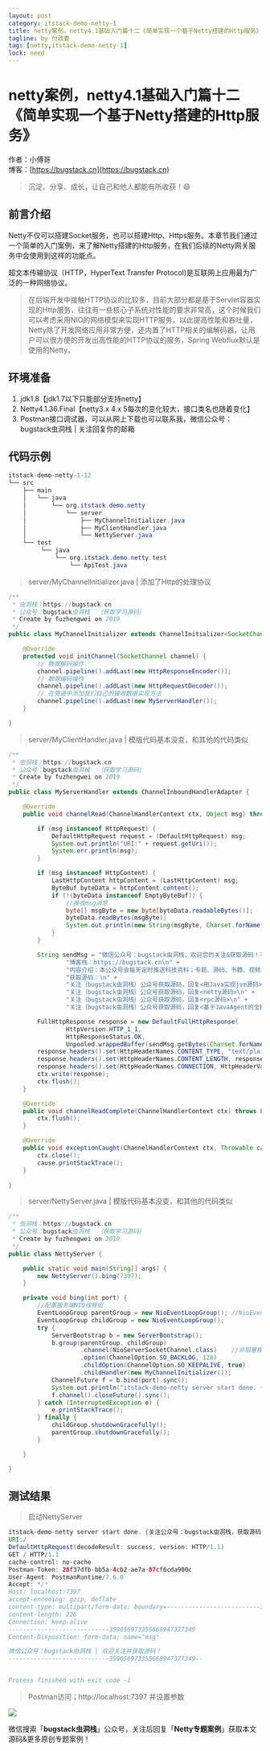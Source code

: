 ```yaml
---
layout: post
category: itstack-demo-netty-1
title: netty案例，netty4.1基础入门篇十二《简单实现一个基于Netty搭建的Http服务》
tagline: by 付政委
tag: [netty,itstack-demo-netty-1]
lock: need
---
```


# netty案例，netty4.1基础入门篇十二《简单实现一个基于Netty搭建的Http服务》

作者：小傅哥
<br/>博客：[https://bugstack.cn](https://bugstack.cn)

> 沉淀、分享、成长，让自己和他人都能有所收获！😄

## 前言介绍
Netty不仅可以搭建Socket服务，也可以搭建Http、Https服务。本章节我们通过一个简单的入门案例，来了解Netty搭建的Http服务，在我们后续的Netty网关服务中会使用到这样的功能点。

超文本传输协议（HTTP，HyperText Transfer Protocol)是互联网上应用最为广泛的一种网络协议。
>在后端开发中接触HTTP协议的比较多，目前大部分都是基于Servlet容器实现的Http服务，往往有一些核心子系统对性能的要求非常高，这个时候我们可以考虑采用NIO的网络模型来实现HTTP服务，以此提高性能和吞吐量，Netty除了开发网络应用非常方便，还内置了HTTP相关的编解码器，让用户可以很方便的开发出高性能的HTTP协议的服务，Spring Webflux默认是使用的Netty。

## 环境准备
1. jdk1.8【jdk1.7以下只能部分支持netty】
2. Netty4.1.36.Final【netty3.x 4.x 5每次的变化较大，接口类名也随着变化】
3. Postman接口调试器，可以从网上下载也可以联系我，微信公众号：bugstack虫洞栈 | 关注回复你的邮箱

## 代码示例

```java
itstack-demo-netty-1-12
└── src
    ├── main
    │   └── java
    │       └── org.itstack.demo.netty
    │           └── server    	
    │               ├── MyChannelInitializer.java
    │               ├── MyClientHandler.java
    │               └── NettyServer.java
    └── test
         └── java
             └── org.itstack.demo.netty.test
                 └── ApiTest.java
```

>server/MyChannelInitializer.java | 添加了Http的处理协议

```java
/**
 * 虫洞栈：https://bugstack.cn
 * 公众号：bugstack虫洞栈  ｛获取学习源码｝
 * Create by fuzhengwei on 2019
 */
public class MyChannelInitializer extends ChannelInitializer<SocketChannel> {

    @Override
    protected void initChannel(SocketChannel channel) {
        // 数据解码操作
        channel.pipeline().addLast(new HttpResponseEncoder());
        // 数据编码操作
        channel.pipeline().addLast(new HttpRequestDecoder());
        // 在管道中添加我们自己的接收数据实现方法
        channel.pipeline().addLast(new MyServerHandler());
    }

}
```

>server/MyClientHandler.java | 模版代码基本没变，和其他的代码类似

```java
/**
 * 虫洞栈：https://bugstack.cn
 * 公众号：bugstack虫洞栈  ｛获取学习源码｝
 * Create by fuzhengwei on 2019
 */
public class MyServerHandler extends ChannelInboundHandlerAdapter {

    @Override
    public void channelRead(ChannelHandlerContext ctx, Object msg) throws Exception {

        if (msg instanceof HttpRequest) {
            DefaultHttpRequest request = (DefaultHttpRequest) msg;
            System.out.println("URI:" + request.getUri());
            System.err.println(msg);
        }

        if (msg instanceof HttpContent) {
            LastHttpContent httpContent = (LastHttpContent) msg;
            ByteBuf byteData = httpContent.content();
            if (!(byteData instanceof EmptyByteBuf)) {
                //接收msg消息
                byte[] msgByte = new byte[byteData.readableBytes()];
                byteData.readBytes(msgByte);
                System.out.println(new String(msgByte, Charset.forName("UTF-8")));
            }
        }

        String sendMsg = "微信公众号：bugstack虫洞栈，欢迎您的关注&获取源码！不平凡的岁月终究来自你每日不停歇的刻苦拼搏，每一次真正成长都因看清脚下路而抉择出的生活。愿你我；承遇朝霞，年少正恰，整装戎马，刻印风华。\n" +
                "博客栈：https://bugstack.cn\n" +
                "内容介绍：本公众号会每天定时推送科技资料；专题、源码、书籍、视频、咨询、面试、环境等方面内容。尤其在技术专题方面会提供更多的原创内容，让更多的程序员可以从最基础开始了解到技术全貌，目前已经对外提供的有；《手写RPC框架》、《用Java实现JVM》、《基于JavaAgent的全链路监控》、《Netty案例》等专题。\n" +
                "获取源码：\n" +
                "关注｛bugstack虫洞栈｝公众号获取源码，回复<用Java实现jvm源码>\n" +
                "关注｛bugstack虫洞栈｝公众号获取源码，回复<netty源码>\n" +
                "关注｛bugstack虫洞栈｝公众号获取源码，回复<rpc源码>\n" +
                "关注｛bugstack虫洞栈｝公众号获取源码，回复<基于JavaAgent的全链路监控>";

        FullHttpResponse response = new DefaultFullHttpResponse(
                HttpVersion.HTTP_1_1,
                HttpResponseStatus.OK,
                Unpooled.wrappedBuffer(sendMsg.getBytes(Charset.forName("UTF-8"))));
        response.headers().set(HttpHeaderNames.CONTENT_TYPE, "text/plain;charset=UTF-8");
        response.headers().set(HttpHeaderNames.CONTENT_LENGTH, response.content().readableBytes());
        response.headers().set(HttpHeaderNames.CONNECTION, HttpHeaderValues.KEEP_ALIVE);
        ctx.write(response);
        ctx.flush();
    }

    @Override
    public void channelReadComplete(ChannelHandlerContext ctx) throws Exception {
        ctx.flush();
    }

    @Override
    public void exceptionCaught(ChannelHandlerContext ctx, Throwable cause) throws Exception {
        ctx.close();
        cause.printStackTrace();
    }

}
```

>server/NettyServer.java | 模版代码基本没变，和其他的代码类似

```java
/**
 * 虫洞栈：https://bugstack.cn
 * 公众号：bugstack虫洞栈  ｛获取学习源码｝
 * Create by fuzhengwei on 2019
 */
public class NettyServer {

    public static void main(String[] args) {
        new NettyServer().bing(7397);
    }

    private void bing(int port) {
        //配置服务端NIO线程组
        EventLoopGroup parentGroup = new NioEventLoopGroup(); //NioEventLoopGroup extends MultithreadEventLoopGroup Math.max(1, SystemPropertyUtil.getInt("io.netty.eventLoopThreads", NettyRuntime.availableProcessors() * 2));
        EventLoopGroup childGroup = new NioEventLoopGroup();
        try {
            ServerBootstrap b = new ServerBootstrap();
            b.group(parentGroup, childGroup)
                    .channel(NioServerSocketChannel.class)    //非阻塞模式
                    .option(ChannelOption.SO_BACKLOG, 128)
                    .childOption(ChannelOption.SO_KEEPALIVE, true)
                    .childHandler(new MyChannelInitializer());
            ChannelFuture f = b.bind(port).sync();
            System.out.println("itstack-demo-netty server start done. {关注公众号：bugstack虫洞栈，获取源码}");
            f.channel().closeFuture().sync();
        } catch (InterruptedException e) {
            e.printStackTrace();
        } finally {
            childGroup.shutdownGracefully();
            parentGroup.shutdownGracefully();
        }

    }

}
```

## 测试结果

>启动NettyServer

```java
itstack-demo-netty server start done. {关注公众号：bugstack虫洞栈，获取源码}
URI:/
DefaultHttpRequest(decodeResult: success, version: HTTP/1.1)
GET / HTTP/1.1
cache-control: no-cache
Postman-Token: 28f37dfb-bb5a-4cb2-ae7a-87cf6cda900c
User-Agent: PostmanRuntime/7.6.0
Accept: */*
Host: localhost:7397
accept-encoding: gzip, deflate
content-type: multipart/form-data; boundary=--------------------------359056973355668947377349
content-length: 226
Connection: keep-alive
----------------------------359056973355668947377349
Content-Disposition: form-data; name="msg"

微信公众号：bugstack虫洞栈 | 欢迎关注并获取源码！
----------------------------359056973355668947377349--


Process finished with exit code -1
```

>Postman访问；http://localhost:7397 并设置参数

![](https://bugstack.cn/assets/images/pic-content/2019/09/netty-1-12-1.png)

微信搜索「**bugstack虫洞栈**」公众号，关注后回复「**Netty专题案例**」获取本文源码&更多原创专题案例！